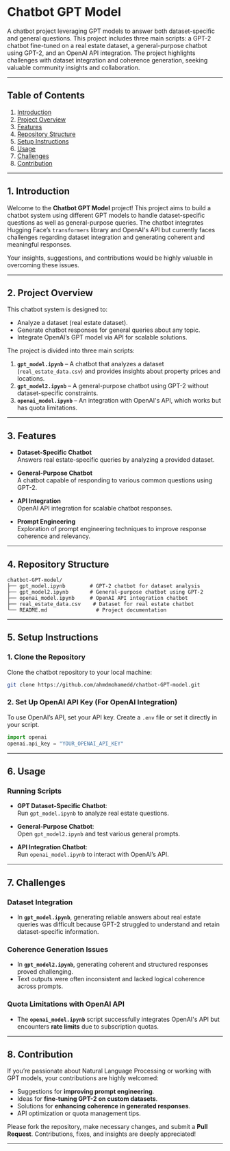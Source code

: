 # **Chatbot GPT Model**  

A chatbot project leveraging GPT models to answer both dataset-specific and general questions. This project includes three main scripts: a GPT-2 chatbot fine-tuned on a real estate dataset, a general-purpose chatbot using GPT-2, and an OpenAI API integration. The project highlights challenges with dataset integration and coherence generation, seeking valuable community insights and collaboration.

---

## **Table of Contents**  
1. [Introduction](#introduction)  
2. [Project Overview](#project-overview)  
3. [Features](#features)  
4. [Repository Structure](#repository-structure)  
5. [Setup Instructions](#setup-instructions)  
6. [Usage](#usage)  
7. [Challenges](#challenges)  
8. [Contribution](#contribution)  

---

## **1. Introduction**  

Welcome to the **Chatbot GPT Model** project! This project aims to build a chatbot system using different GPT models to handle dataset-specific questions as well as general-purpose queries. The chatbot integrates Hugging Face’s `transformers` library and OpenAI's API but currently faces challenges regarding dataset integration and generating coherent and meaningful responses.

Your insights, suggestions, and contributions would be highly valuable in overcoming these issues.

---

## **2. Project Overview**  

This chatbot system is designed to:

- Analyze a dataset (real estate dataset).
- Generate chatbot responses for general queries about any topic.
- Integrate OpenAI’s GPT model via API for scalable solutions.

The project is divided into three main scripts:

1. **`gpt_model.ipynb`** – A chatbot that analyzes a dataset (`real_estate_data.csv`) and provides insights about property prices and locations.
2. **`gpt_model2.ipynb`** – A general-purpose chatbot using GPT-2 without dataset-specific constraints.
3. **`openai_model.ipynb`** – An integration with OpenAI's API, which works but has quota limitations.

---

## **3. Features**  

- **Dataset-Specific Chatbot**  
  Answers real estate-specific queries by analyzing a provided dataset.

- **General-Purpose Chatbot**  
  A chatbot capable of responding to various common questions using GPT-2.

- **API Integration**  
  OpenAI API integration for scalable chatbot responses.

- **Prompt Engineering**  
  Exploration of prompt engineering techniques to improve response coherence and relevancy.

---

## **4. Repository Structure**

```
chatbot-GPT-model/
├── gpt_model.ipynb        # GPT-2 chatbot for dataset analysis
├── gpt_model2.ipynb       # General-purpose chatbot using GPT-2
├── openai_model.ipynb     # OpenAI API integration chatbot
├── real_estate_data.csv    # Dataset for real estate chatbot
└── README.md                # Project documentation
```

---

## **5. Setup Instructions**

### 1. **Clone the Repository**  
Clone the chatbot repository to your local machine:

```bash
git clone https://github.com/ahmdmohamedd/chatbot-GPT-model.git
```

### 2. **Set Up OpenAI API Key (For OpenAI Integration)**  

To use OpenAI’s API, set your API key. Create a `.env` file or set it directly in your script.

```python
import openai
openai.api_key = "YOUR_OPENAI_API_KEY"
```

---

## **6. Usage**

### **Running Scripts**  

- **GPT Dataset-Specific Chatbot**:  
  Run `gpt_model.ipynb` to analyze real estate questions.

- **General-Purpose Chatbot**:  
  Open `gpt_model2.ipynb` and test various general prompts.

- **API Integration Chatbot**:  
  Run `openai_model.ipynb` to interact with OpenAI’s API.

---

## **7. Challenges**

### **Dataset Integration**  
- In **`gpt_model.ipynb`**, generating reliable answers about real estate queries was difficult because GPT-2 struggled to understand and retain dataset-specific information.

### **Coherence Generation Issues**  
- In **`gpt_model2.ipynb`**, generating coherent and structured responses proved challenging.
- Text outputs were often inconsistent and lacked logical coherence across prompts.

### **Quota Limitations with OpenAI API**  
- The **`openai_model.ipynb`** script successfully integrates OpenAI's API but encounters **rate limits** due to subscription quotas.

---

## **8. Contribution**  

If you’re passionate about Natural Language Processing or working with GPT models, your contributions are highly welcomed:

- Suggestions for **improving prompt engineering**.
- Ideas for **fine-tuning GPT-2 on custom datasets**.
- Solutions for **enhancing coherence in generated responses**.
- API optimization or quota management tips.
  
Please fork the repository, make necessary changes, and submit a **Pull Request**. Contributions, fixes, and insights are deeply appreciated!

---
